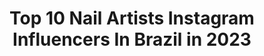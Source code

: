 ---
title: Top 10 Nail Artists Instagram Influencers In Brazil in 2023
description: >-
  Find top nail artists Instagram influencers in Brazil in 2023. Most popular hashtags: #nailart #nails #nailartist #unhaslindas.
platform: Instagram
hits: 45
text_top: Discover the best Instagram profiles on inBeat.
text_bottom: inBeat aggregates 45 Instagram influencers like this in Brazil for you to pitch.
profiles:
  - username: "danimoraesx"
    fullname: >-
      ⠀⠀⠀⠀⠀⠀⠀ Dani Moraes
    bio: >-
      loca, sincera & desprovida de vergonha 🤷🏻‍♀️ • perfil profissional: @danimoraespro • gaúcha, 22, make up & nail artist 💋💅🏻 ❥ @srodriguesguii 💍💖
    location: "Brazil"
    followers: 9020
    engagement: 1154
    commentsToLikes: 0.279966
    id: ckap4ahdf6he50i78xmtl4d8n
    verified: false
    hashtags: "#tbt, #bday, #happybirthday, #22years"
  - username: "monicaborges8"
    fullname: >-
      Mónica Borges
    bio: >-
      . Believe in kindness ✨ . Nail artist . Owner @nails2love.mb 📩monicaborges.info@gmail.com
    location: "Brazil"
    followers: 9336
    engagement: 611
    commentsToLikes: 0.040136
    id: ck8t3y7g64xbc0j789a1tb950
    verified: false
    hashtags: ""
  - username: "robertamunis"
    fullname: >-
      Roberta Munis
    bio: >-
      Creative Nail Artist & filósofa Sua ref de unha 🇧🇷-SP Quer agendar ? Aqui 11975027398
    location: "Brazil"
    followers: 45305
    engagement: 205
    commentsToLikes: 0.035613
    id: ck5bzkvh5rck40i11wwx24w8p
    verified: false
    hashtags: "#senhoritasars, #magiaemunhas, #nails, #unhasemsaopaulo"
  - username: "fernandaunhasdesign"
    fullname: >-
      Fernanda Oliveira 💅
    bio: >-
      💅🏻Designer de Unhas em gel na TIP! 💜 Parceira: @voliacosmeticos! ✨ Parceria via Direct ou Whatsapp! 📚Cursos e agendamentos. ⬇️PARA MAIS INFORMAÇÕES:
    location: "Brazil"
    followers: 40267
    engagement: 316
    commentsToLikes: 0.025562
    id: ckaorxg6op78h0i78sbes84p8
    verified: false
    hashtags: ""
  - username: "natalianailsdesigner"
    fullname: >-
      Ｎａｔáｌｉａ　Ｏｌｉｖｅｉｒａ
    bio: >-
      𝐍𝐚𝐢𝐥 𝐃𝐞𝐬𝐢𝐠𝐧𝐞𝐫 ❀ 𝘊𝘶𝘳𝘴𝘰𝘴 ❀ 𝘓𝘢𝘳𝘢𝘯𝘫𝘦𝘪𝘳𝘢𝘴 - 𝘚𝘦𝘳𝘳𝘢 / 𝘌𝘚 ❀ 𝘗𝘢𝘳𝘤𝘦𝘳𝘪𝘢: @voliacosmeticos ✆ 𝐖𝐡𝐚𝐭𝐬𝐀𝐩𝐩 (27)99775-2578 #natáliaoliveiranaildesigner
    location: "Brazil"
    followers: 78112
    engagement: 113
    commentsToLikes: 0.035444
    id: ck5zkmqgkjren0i1498liayy7
    verified: false
    hashtags: "#gelnails, #unhastop, #instaphoto, #deco"
  - username: "juhzinhah"
    fullname: >-
      Juliana 👩🏻‍💻💡💅🏼
    bio: >-
      🇧🇷👸🏻Paulistana 👩🏻‍🎓💡Bacharel em Design Gráfico 💅🏼 Modelo de Unha - Unhas Naturais 📷 repost com os créditos #nailartsbyjuhzinha #judesigner
    location: "Brazil"
    followers: 18038
    engagement: 279
    commentsToLikes: 0.019005
    id: ck9wdb5fheuiw0j78cfq8nq92
    verified: false
    hashtags: "#nailsnailsnails, #unhasdediva, #viciadaemvidrinhos, #nailart"
  - username: "carlacarrilho_"
    fullname: >-
      𝑪𝑨𝑹𝑳𝑨  𝑺𝑶𝑭𝑰𝑨
    bio: >-
      𓃠Digital Influencer 𓂀 𓆣 @carlasofianails 💅🏻𓋹 ➵@canevioficial CARLACARRILHO ➵@yourself.portugal CARLA-10 ➵@tummytox_pt CCARLA15
    location: "Brazil"
    followers: 25147
    engagement: 90
    commentsToLikes: 0.024242
    id: ck134y0bvyqmd0i19c3d3lisy
    verified: false
    hashtags: "#lisboa, #makeuplover, #fitgirl, #fashionista"
  - username: "gandziuchaa"
    fullname: >-
      💜INDIGO DESIGNER💜
    bio: >-
      🌸Andżelika Malik ✨Indigo Team✨ ✨Indigo Girl✨ 💗Nails Inspiration 💗 👩🏽❤️👦🏻 04.01.14
    location: "Brazil"
    followers: 36324
    engagement: 719
    commentsToLikes: 0.008844
    id: ck9h9ng3996my0j78eclnnj62
    verified: false
    hashtags: "#instanails, #autumnnails, #mani, #photooftheday"
  - username: "mayartesanais"
    fullname: >-
      ✶✧  🎀  MAY   🎀  ✧✶
    bio: >-
      #maeempreendedora #unhasdecoradas #unhasdegel #peliculasdeunhas Películas p/ unhas média/longa Santarém-PA
    location: "Brazil"
    followers: 20448
    engagement: 146
    commentsToLikes: 0.056301
    id: ckap9zw6hu5p80i784qzpuaqr
    verified: false
    hashtags: "#unhasalongadas, #adesivosdeunhasartesanais, #nailstagram, #unhasdegel"
  - username: "lily_lima34"
    fullname: >-
      Lily Lima
    bio: >-
      ↪Adesivos 100% feitos a💅🖌🎨 📬 Enviamos para todo Brasil e exterior 🤝Parcerias/Via direct ↪Mais informações pelo link do Whatsapp📲
    location: "Brazil"
    followers: 28671
    engagement: 274
    commentsToLikes: 0.020608
    id: ck6tutgecibf10j711yq3sxxw
    verified: false
    hashtags: "#fibradevidro, #adesivos, #manicuresdesucesso, #unhasdecoradas"
---